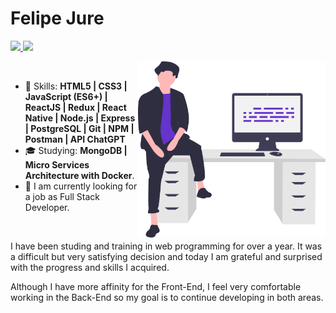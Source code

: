 # Felipe Jure

<p align="left">
  <a href="mailto:felipe.jure05@gmail.com">
    <img src="https://img.shields.io/badge/-felipe.jure05@gmail.com-6633cc?style=flat-square&logo=Gmail&logoColor=white&link=mailto:felipe.jure05@gmail.com" />
  </a>
  <a href="https://www.linkedin.com/in/felipe-jure">
    <img src="https://img.shields.io/badge/-Felipe%20Jure-6633cc?style=flat-square&logo=Linkedin&logoColor=white&link=https://www.linkedin.com/in/felipe-jure" />
  </a>
</p>

<img align="right" width="300px" src="./image.svg" />

<br>

- :rocket: Skills: <strong>HTML5 | CSS3 | JavaScript (ES6+) | ReactJS | Redux | React Native | Node.js | Express | PostgreSQL | Git | NPM | Postman | API ChatGPT</strong>
 - :mortar_board: Studying: <strong>MongoDB | Micro Services Architecture with Docker</strong>. 
- :briefcase: I am currently looking for a job as Full Stack Developer.

<br>

  <p>I have been studing and training in web programming for over a year. It was a difficult but very satisfying decision and today I am grateful and surprised with the progress and skills I acquired.
  </p>
  <p>Although I have more affinity for the Front-End, I feel very comfortable working in the Back-End so my goal is to continue developing in both areas.
  </p>
